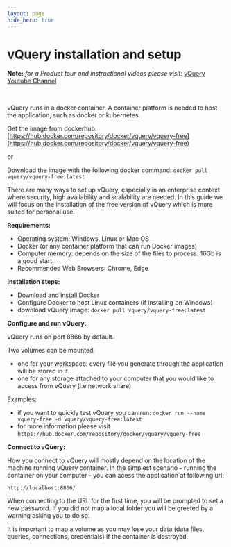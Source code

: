 ```yaml
---
layout: page
hide_hero: true
---
```


# vQuery installation and setup

**Note:** *for a Product tour and instructional videos please visit:* [vQuery Youtube Channel](https://www.youtube.com/channel/UCrLNHFgHfw3P0eqKlPLpTwQ)

<br>

vQuery runs in a docker container. A container platform is needed to host the application, such as docker or kubernetes.  

Get the image from dockerhub: [https://hub.docker.com/repository/docker/vquery/vquery-free](https://hub.docker.com/repository/docker/vquery/vquery-free)

or

Download the image with the following docker command: ```docker pull vquery/vquery-free:latest```

There are many ways to set up vQuery, especially in an enterprise context where security, high availability and scalability are needed. In this guide we will focus on the installation of the free version of vQuery which is more suited for personal use.

**Requirements:**

- Operating system: Windows, Linux or Mac OS
- Docker (or any container platform that can run Docker images)
- Computer memory: depends on the size of the files to process. 16Gb is a good start.
- Recommended Web Browsers: Chrome, Edge

**Installation steps:**

- Download and install Docker
- Configure Docker to host Linux containers (if installing on Windows)
- download vQuery image:   ```docker pull vquery/vquery-free:latest```

**Configure and run vQuery:**

vQuery runs on port 8866 by default.

Two volumes can be mounted:

- one for your workspace: every file you generate through the application will be stored in it.
- one for any storage attached to your computer that you would like to access from vQuery (i.e network share)

Examples:

- if you want to quickly test vQuery you can run:   ```docker run --name vquery-free -d vquery/vquery-free:latest```
- for more information please visit   ```https://hub.docker.com/repository/docker/vquery/vquery-free```

**Connect to vQuery:**

How you connect to vQuery will mostly depend on the location of the machine running vQuery container. In the simplest scenario - running the container on your computer - you can acess the application at following url:

```http://localhost:8866/```

When connecting to the URL for the first time, you will be prompted to set a new password. If you did not map a local folder you will be greeted by a warning asking you to do so.

It is important to map a volume as you may lose your data (data files, queries, connections, credentials) if the container is destroyed.
